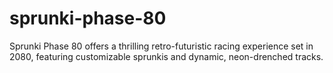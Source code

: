 # sprunki-phase-80
Sprunki Phase 80 offers a thrilling retro-futuristic racing experience set in 2080, featuring customizable sprunkis and dynamic, neon-drenched tracks.
